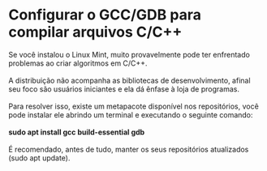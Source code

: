 # Configurar o GCC/GDB para compilar arquivos C/C++

Se você instalou o Linux Mint, muito provavelmente pode ter enfrentado problemas ao criar algoritmos em C/C++.</br></br>
A distribuição não acompanha as bibliotecas de desenvolvimento, afinal seu foco são usuários iniciantes e ela dá ênfase à loja de programas.</br></br>
Para resolver isso, existe um metapacote disponível nos repositórios, você pode instalar ele abrindo um terminal e executando o seguinte comando:</br></br>
<b>sudo apt install gcc build-essential gdb</b></br></br>
É recomendado, antes de tudo, manter os seus repositórios atualizados (sudo apt update).</br>
